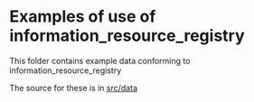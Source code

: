 # Examples of use of information_resource_registry

This folder contains example data conforming to information_resource_registry

The source for these is in [src/data](../src/data/examples)
